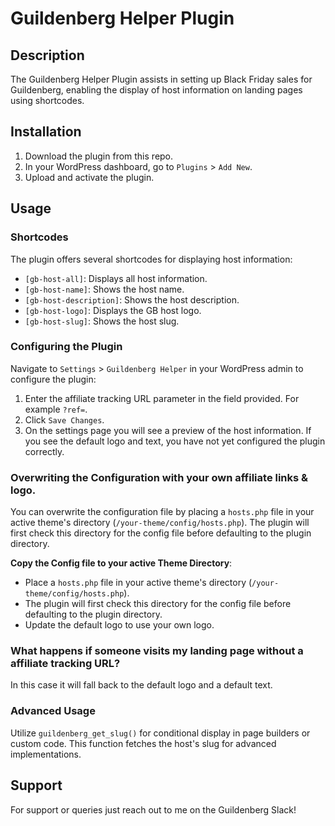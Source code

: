 # Guildenberg Helper Plugin

## Description

The Guildenberg Helper Plugin assists in setting up Black Friday sales for Guildenberg, enabling the display of host information on landing pages using shortcodes.

## Installation

1. Download the plugin from this repo.
2. In your WordPress dashboard, go to `Plugins` > `Add New`.
3. Upload and activate the plugin.

## Usage

### Shortcodes

The plugin offers several shortcodes for displaying host information:

- `[gb-host-all]`: Displays all host information.
- `[gb-host-name]`: Shows the host name.
- `[gb-host-description]`: Shows the host description.
- `[gb-host-logo]`: Displays the GB host logo.
- `[gb-host-slug]`: Shows the host slug.

### Configuring the Plugin

Navigate to `Settings` > `Guildenberg Helper` in your WordPress admin to configure the plugin:

1. Enter the affiliate tracking URL parameter in the field provided. For example `?ref=`.
2. Click `Save Changes`.
3. On the settings page you will see a preview of the host information. If you see the default logo and text, you have not yet configured the plugin correctly.

### Overwriting the Configuration with your own affiliate links & logo.

You can overwrite the configuration file by placing a `hosts.php` file in your active theme's directory (`/your-theme/config/hosts.php`). The plugin will first check this directory for the config file before defaulting to the plugin directory.

**Copy the Config file to your active Theme Directory**:
   - Place a `hosts.php` file in your active theme's directory (`/your-theme/config/hosts.php`).
   - The plugin will first check this directory for the config file before defaulting to the plugin directory.
   - Update the default logo to use your own logo.

### What happens if someone visits my landing page without a affiliate tracking URL?

In this case it will fall back to the default logo and a default text.

### Advanced Usage

Utilize `guildenberg_get_slug()` for conditional display in page builders or custom code. This function fetches the host's slug for advanced implementations.


## Support

For support or queries just reach out to me on the Guildenberg Slack!
